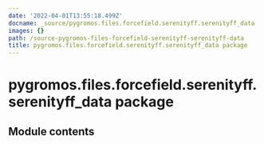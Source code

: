 ```yaml
---
date: '2022-04-01T13:55:18.499Z'
docname: _source/pygromos.files.forcefield.serenityff.serenityff_data
images: {}
path: /source-pygromos-files-forcefield-serenityff-serenityff-data
title: pygromos.files.forcefield.serenityff.serenityff_data package
---
```


# pygromos.files.forcefield.serenityff.serenityff_data package

## Module contents

